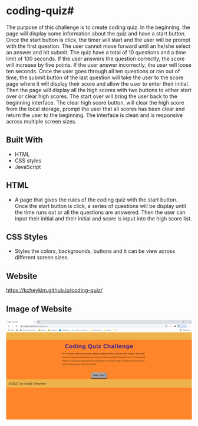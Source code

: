 # coding-quiz# 

The purpose of this challenge is to create coding quiz. In the beginning, the page will display some information about the quiz and have a start button. Once the start button is click, the timer will start and the user will be prompt with the first question. The user cannot move forward until an he/she select an answer and hit submit. The quiz have a total of 10 questions and a time limit of 100 seconds. If the user answers the question correctly, the score will increase by five points. If the user answer incorrectly, the user will loose ten seconds. Once the user goes through all ten questions or ran out of time, the submit button of the last question will take the user to the score page where it will display their score and allow the user to enter their initial. Then the page will display all the high scores with two buttons to either start over or clear high scores. The start over will bring the user back to the beginning interface. The clear high score button, will clear the high score from the local storage, prompt the user that all scores has been clear and return the user to the beginning. The interface is clean and is responsive across multiple screen sizes.

## Built With
* HTML
* CSS styles
* JavaScript


## HTML

* A page that gives the rules of the coding quiz with the start button. Once the start button is click, a series of questions will be display until the time runs out or all the questions are answered. Then the user can input their initial and their initial and score is input into the high score list.

## CSS Styles

* Styles the colors, backgrounds, buttons and it can be view across different screen sizes.

## Website
https://kcheykim.github.io/coding-quiz/

## Image of Website
![coding-quiz](./assets/images/coding-quiz.png?raw=true)